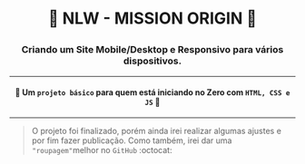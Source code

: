 # <p align="center">:rocket: NLW - MISSION ORIGIN :rocket:</p>
### <p align="center">Criando um Site Mobile/Desktop e Responsivo para vários dispositivos.</p>
***
#### <p align="center">:construction: Um `projeto básico` para quem está iniciando no Zero com `HTML, CSS e JS` :construction:</p>
---
> O projeto foi finalizado, porém ainda irei realizar algumas ajustes e por fim fazer publicação. Como também, irei dar uma `"roupagem"`melhor no `GitHub` :octocat:
